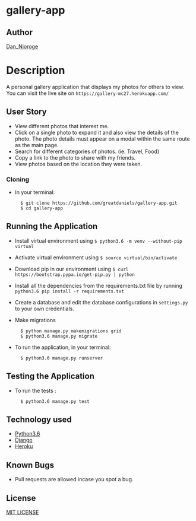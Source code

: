 # gallery-app

## Author

[Dan_Njoroge](https://github.com/greatdaniels)

# Description
A personal gallery application that displays my photos for others to view. You can visit the live site on `https://gallery-mc27.herokuapp.com/`

## User Story

* View different photos that interest me.
* Click on a single photo to expand it and also view the details of the photo. The photo details must appear on a modal within the same route as the main page.
* Search for different categories of photos. (ie. Travel, Food)
* Copy a link to the photo to share with my friends.
* View photos based on the location they were taken.

### Cloning
* In your terminal:
        
        $ git clone https://github.com/greatdaniels/gallery-app.git
        $ cd gallery-app

## Running the Application
* Install virtual environment using `$ python3.6 -m venv --without-pip virtual`
* Activate virtual environment using `$ source virtual/bin/activate`
* Download pip in our environment using `$ curl https://bootstrap.pypa.io/get-pip.py | python`
* Install all the dependencies from the requirements.txt file by running `python3.6 pip install -r requirements.txt`
* Create a database and edit the database configurations in `settings.py` to your own credentials.
* Make migrations

        $ python manage.py makemigrations grid
        $ python3.6 manage.py migrate 

* To run the application, in your terminal:

        $ python3.6 manage.py runserver
        
## Testing the Application
* To run the tests :

        $ python3.6 manage.py test 


## Technology used

* [Python3.6](https://www.python.org/)
* [Django](https://www.djangoproject.com/)
* [Heroku](https://heroku.com)


## Known Bugs
* Pull requests are allowed incase you spot a bug.

## License
[MIT LICENSE](./license)
